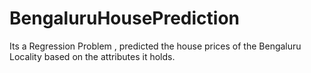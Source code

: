 # BengaluruHousePrediction
Its a Regression Problem , predicted the house prices of the Bengaluru Locality based on the attributes it holds.

